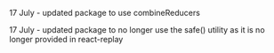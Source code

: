 17 July - updated package to use combineReducers

17 July - updated package to no longer use the safe() utility as it is no longer provided in react-replay